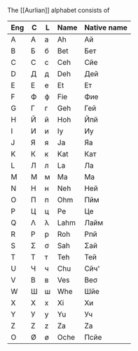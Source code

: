 The [[Aurlian]] alphabet consists of 

| Eng | C   | L   | Name | Native name |
| --- | --- | --- | ---- | ----------- |
| A   | А   | а   | Ah   | Ай          |
| B   | Б   | б   | Bet  | Бет         |
| C   | C   | c   | Ceh  | Cйе         |
| D   | Д   | д   | Deh  | Дей         |
| E   | Е   | е   | Et   | Ет          |
| F   | Ф   | ф   | Fie  | Фие         |
| G   | Г   | г   | Geh  | Гей         |
| H   | Й   | й   | Hoh  | Йпй         |
| I   | И   | и   | Iy   | Иу          |
| J   | Я   | я   | Ja   | Яа          |
| K   | К   | к   | Kat  | Кат         |
| L   | Л   | л   | La   | Ла          |
| M   | М   | м   | Ma   | Ма          |
| N   | Н   | н   | Neh  | Ней         |
| O   | П   | п   | Ohm  | Пйм         |
| P   | Ц   | ц   | Pe   | Це          |
| Q   | Λ   | λ   | Lahm | Лайм        |
| R   | Р   | р   | Roh  | Рпй         |
| S   | Σ   | σ   | Sah  | Σай         |
| T   | Т   | т   | Teh  | Тей         |
| U   | Ч   | ч   | Chu  | Cйч'        |
| V   | В   | в   | Ves  | Веσ         |
| W   | Ш   | ш   | Whe  | Шйе         |
| X   | X   | x   | Xi   | Xи          |
| Y   | У   | у   | Yu   | Уч          |
| Z   | Z   | z   | Za   | Zа          |
| O   | Ø   | ø   | Oche | Пcйе        |
